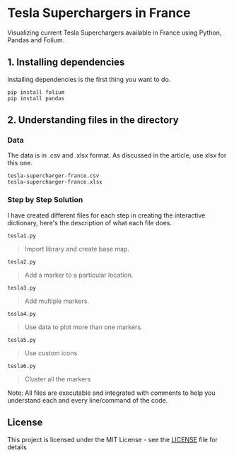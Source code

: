 # Tesla Superchargers in France
Visualizing current Tesla Superchargers available in France using Python, Pandas and Folium.

## 1. Installing dependencies

Installing dependencies is the first thing you want to do.
```
pip install folium
pip install pandas
```

## 2. Understanding files in the directory

### Data
The data is in .csv and .xlsx format. As discussed in the article, use xlsx for this one. 
```
tesla-supercharger-france.csv
tesla-supercharger-france.xlsx
```

### Step by Step Solution
I have created different files for each step in creating the interactive dictionary, here's the description of what each file does. 

``` 
tesla1.py
```
> Import library and create base map.

```
tesla2.py
```
> Add a marker to a particular location.

```
tesla3.py
```
> Add multiple markers.

```
tesla4.py
```
> Use data to plot more than one markers.

```
tesla5.py
```
> Use custom icons

```
tesla6.py
```
> Cluster all the markers


Note: All files are executable and integrated with comments to help you understand each and every line/command of the code.


## License

This project is licensed under the MIT License - see the [LICENSE](LICENSE) file for details
